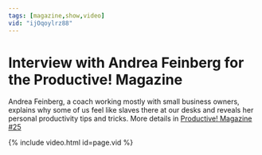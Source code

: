 ```yaml
---
tags: [magazine,show,video]
vid: "ijOqoylrz88"
---
```


# Interview with Andrea Feinberg for the Productive! Magazine


Andrea Feinberg, a coach working mostly with small business owners, explains why some of us feel like slaves there at our desks and reveals her personal productivity tips and tricks. More details in [Productive! Magazine #25](http://ProductiveMag.com/25)

{% include video.html id=page.vid %}

<!--More-->


[n]: https://michael.gratis/nozbe
